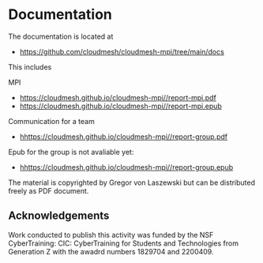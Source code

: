 Documentation
=============

The documentation is located at 

* <https://github.com/cloudmesh/cloudmesh-mpi/tree/main/docs>

This includes

MPI 
* <https://cloudmesh.github.io/cloudmesh-mpi//report-mpi.pdf>
* <https://cloudmesh.github.io/cloudmesh-mpi//report-mpi.epub>

Communication for a team

* <hhttps://cloudmesh.github.io/cloudmesh-mpi//report-group.pdf>

Epub for the group is not avaliable yet:

* <hhttps://cloudmesh.github.io/cloudmesh-mpi//report-group.epub>

The material is copyrighted by Gregor von Laszewski but can be distributed freely as PDF document.

## Acknowledgements

Work conducted to publish this activity was funded by the NSF
CyberTraining: CIC: CyberTraining for Students and Technologies
from Generation Z with the awadrd numbers 1829704 and 2200409.
